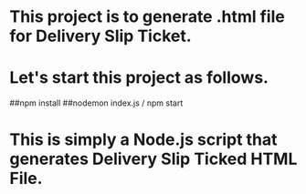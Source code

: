 # This project is to generate .html file for Delivery Slip Ticket.

# Let's start this project as follows.
##npm install
##nodemon index.js / npm start
 
# This is simply a Node.js script that generates Delivery Slip Ticked HTML File.
